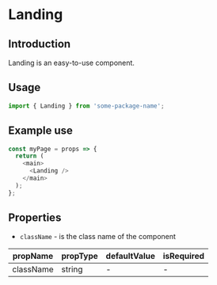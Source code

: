 # Landing

<!-- STORY -->

## Introduction

Landing is an easy-to-use component.

## Usage

```javascript
import { Landing } from 'some-package-name';
```

## Example use

```javascript
const myPage = props => {
  return (
    <main>
      <Landing />
    </main>
  );
};
```

## Properties

- `className` - is the class name of the component

| propName  | propType | defaultValue | isRequired |
| --------- | -------- | ------------ | ---------- |
| className | string   | -            | -          |
